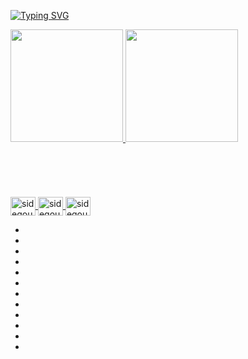 [![Typing SVG](https://readme-typing-svg.demolab.com?font=Fira+Code&pause=2000&color=F7F7F7&random=false&width=435&lines=Hello+Friend...;Nice+to+meet+you+!+)](https://git.io/typing-svg)


<div>
  <a href="https://github.com/sidegouth">
    <img height="180em" src="https://github-readme-stats.vercel.app/api?username=sidegouth&show_icons=false&theme=dracula&include_all_commits=true&count_private=true"/>
    <img height="180em" src="https://github-readme-stats.vercel.app/api/top-langs/?username=sidegouth&layout=compact&langs_count=16&theme=dark"/>
</div>
<br><br>
<div style="display: inline_block"><br><br><br>
  <img align="center" alt="sidegouth" height="30" width="40" src="https://cdn.jsdelivr.net/gh/devicons/devicon@latest/icons/linux/linux-original.svg" />
  <img align="center" alt="sidegouth" height="30" width="40" src="https://cdn.jsdelivr.net/gh/devicons/devicon@latest/icons/c/c-original.svg"/>
  <img align="center" alt="sidegouth" height="30" width="40" src="https://cdn.jsdelivr.net/gh/devicons/devicon@latest/icons/bash/bash-original.svg" />
  
<div/>

<div class="rainbow"><div class="sprite"></div></div>
<ul class="stars">
  <li><i></i><li><i></i><li><i></i><li><i></i>
  <li><i></i><li><i></i><li><i></i><li><i></i>
  <li><i></i><li><i></i><li><i></i><li><i></i>
</ul>
<div class="cat">
  <div class="tail"><div class="sprite"></div></div>
  <div class="feet"><div class="sprite"></div></div>
  <div class="poptart"></div>
  <div class="head"></div>
</div>
